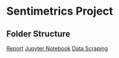 # Sentimetrics Project

## Folder Structure
[Report](https://github.com/Reddit-Sentimetrics/sentimetrics/blob/main/ENSF%20612%20Final%20Report.pdf)
[Jupyter Notebook](https://github.com/Reddit-Sentimetrics/sentimetrics/blob/main/reddit.ipynb)
[Data Scraping](https://github.com/Reddit-Sentimetrics/sentimetrics/blob/main/reddit_scrape.ipynb)
